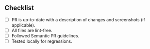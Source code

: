 ## Checklist

- [ ] PR is up-to-date with a description of changes and screenshots (if applicable).
- [ ] All files are lint-free.
- [ ] Followed Semantic PR guidelines.
- [ ] Tested locally for regressions.
